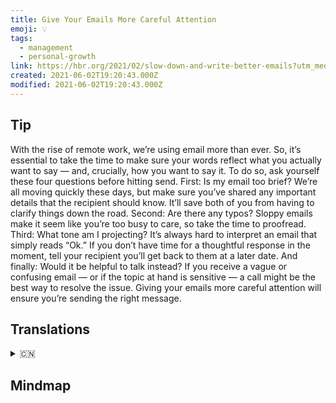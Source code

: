 ```yaml
---
title: Give Your Emails More Careful Attention
emoji: 💡
tags:
  - management
  - personal-growth
link: https://hbr.org/2021/02/slow-down-and-write-better-emails?utm_medium=email&utm_source=newsletter_daily&utm_campaign=mtod_notactsubs
created: 2021-06-02T19:20:43.000Z
modified: 2021-06-02T19:20:43.000Z
---
```


## Tip

With the rise of remote work, we’re using email more than ever. So, it’s essential to take the time to make sure your words reflect what you actually want to say — and, crucially, how you want to say it. To do so, ask yourself these four questions before hitting send. First: Is my email too brief? We’re all moving quickly these days, but make sure you’ve shared any important details that the recipient should know. It’ll save both of you from having to clarify things down the road. Second: Are there any typos? Sloppy emails make it seem like you’re too busy to care, so take the time to proofread. Third: What tone am I projecting? It’s always hard to interpret an email that simply reads “Ok.” If you don’t have time for a thoughtful response in the moment, tell your recipient you’ll get back to them at a later date. And finally: Would it be helpful to talk instead? If you receive a vague or confusing email — or if the topic at hand is sensitive — a call might be the best way to resolve the issue. Giving your emails more careful attention will ensure you’re sending the right message.

## Translations

<details>
   <summary>🇨🇳</summary>

</details>

## Mindmap

![]()
